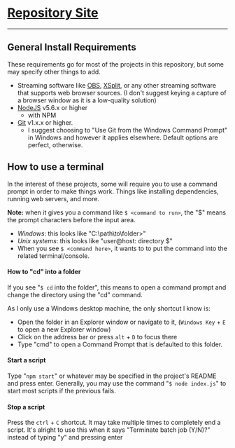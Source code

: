# [Repository Site](https://alcadesign.github.io/Twitch/)

---

## General Install Requirements

These requirements go for most of the projects in this repository, but some may specify other things to add.

- Streaming software like [OBS](https://obsproject.com/), [XSplit](https://www.xsplit.com/), or any other streaming software that supports web browser sources. (I don't suggest keying a capture of a browser window as it is a low-quality solution)
- [NodeJS](http://nodejs.org/) v5.6.x or higher
	- with NPM
- [Git](https://git-scm.com/download/) v1.x.x or higher.
	- I suggest choosing to "Use Git from the Windows Command Prompt" in Windows and however it applies elsewhere. Default options are perfect, otherwise.

## How to use a terminal

In the interest of these projects, some will require you to use a command prompt in order to make things work. Things like installing dependencies, running web servers, and more.

**Note:** when it gives you a command like `$ <command to run>`, the "$" means the prompt characters before the input area.

- *Windows*: this looks like "C:\path\to\folder>"
- *Unix systems*: this looks like "user@host: directory $"
- When you see `$ <command here>`, it wants to to put the command into the related terminal/console.

#### How to "cd" into a folder
If you see "`$ cd` into the folder", this means to open a command prompt and change the directory using the "cd" command.

As I only use a Windows desktop machine, the only shortcut I know is:

- Open the folder in an Explorer window or navigate to it, (`Windows Key` + `E` to open a new Explorer window)
- Click on the address bar or press `alt` + `D` to focus there
- Type "cmd" to open a Command Prompt that is defaulted to this folder.

#### Start a script
Type "`npm start`" or whatever may be specified in the project's README and press enter. Generally, you may use the command "`$ node index.js`" to start most scripts if the previous fails.

#### Stop a script
Press the `ctrl` + `C` shortcut. It may take multiple times to completely end a script. It's alright to use this when it says "Terminate batch job (Y/N)?" instead of typing "y" and pressing enter
